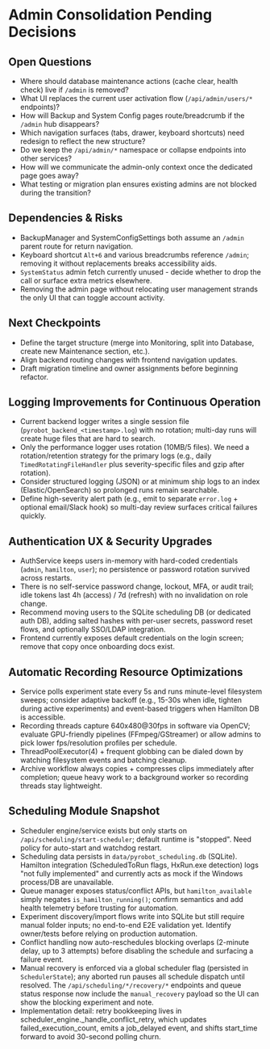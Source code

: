 # Admin Consolidation Pending Decisions

## Open Questions
- Where should database maintenance actions (cache clear, health check) live if `/admin` is removed?
- What UI replaces the current user activation flow (`/api/admin/users/*` endpoints)?
- How will Backup and System Config pages route/breadcrumb if the `/admin` hub disappears?
- Which navigation surfaces (tabs, drawer, keyboard shortcuts) need redesign to reflect the new structure?
- Do we keep the `/api/admin/*` namespace or collapse endpoints into other services?
- How will we communicate the admin-only context once the dedicated page goes away?
- What testing or migration plan ensures existing admins are not blocked during the transition?

## Dependencies & Risks
- BackupManager and SystemConfigSettings both assume an `/admin` parent route for return navigation.
- Keyboard shortcut `Alt+6` and various breadcrumbs reference `/admin`; removing it without replacements breaks accessibility aids.
- `SystemStatus` admin fetch currently unused - decide whether to drop the call or surface extra metrics elsewhere.
- Removing the admin page without relocating user management strands the only UI that can toggle account activity.

## Next Checkpoints
- Define the target structure (merge into Monitoring, split into Database, create new Maintenance section, etc.).
- Align backend routing changes with frontend navigation updates.
- Draft migration timeline and owner assignments before beginning refactor.
## Logging Improvements for Continuous Operation
- Current backend logger writes a single session file (`pyrobot_backend_<timestamp>.log`) with no rotation; multi-day runs will create huge files that are hard to search.
- Only the performance logger uses rotation (10MB/5 files). We need a rotation/retention strategy for the primary logs (e.g., daily `TimedRotatingFileHandler` plus severity-specific files and gzip after rotation).
- Consider structured logging (JSON) or at minimum ship logs to an index (Elastic/OpenSearch) so prolonged runs remain searchable.
- Define high-severity alert path (e.g., emit to separate `error.log` + optional email/Slack hook) so multi-day review surfaces critical failures quickly.

## Authentication UX & Security Upgrades
- AuthService keeps users in-memory with hard-coded credentials (`admin`, `hamilton`, `user`); no persistence or password rotation survived across restarts.
- There is no self-service password change, lockout, MFA, or audit trail; idle tokens last 4h (access) / 7d (refresh) with no invalidation on role change.
- Recommend moving users to the SQLite scheduling DB (or dedicated auth DB), adding salted hashes with per-user secrets, password reset flows, and optionally SSO/LDAP integration.
- Frontend currently exposes default credentials on the login screen; remove that copy once onboarding docs exist.

## Automatic Recording Resource Optimizations
- Service polls experiment state every 5s and runs minute-level filesystem sweeps; consider adaptive backoff (e.g., 15-30s when idle, tighten during active experiments) and event-based triggers when Hamilton DB is accessible.
- Recording threads capture 640x480@30fps in software via OpenCV; evaluate GPU-friendly pipelines (FFmpeg/GStreamer) or allow admins to pick lower fps/resolution profiles per schedule.
- ThreadPoolExecutor(4) + frequent globbing can be dialed down by watching filesystem events and batching cleanup.
- Archive workflow always copies + compresses clips immediately after completion; queue heavy work to a background worker so recording threads stay lightweight.

## Scheduling Module Snapshot
- Scheduler engine/service exists but only starts on `/api/scheduling/start-scheduler`; default runtime is "stopped". Need policy for auto-start and watchdog restart.
- Scheduling data persists in `data/pyrobot_scheduling.db` (SQLite). Hamilton integration (ScheduledToRun flags, HxRun.exe detection) logs "not fully implemented" and currently acts as mock if the Windows process/DB are unavailable.
- Queue manager exposes status/conflict APIs, but `hamilton_available` simply negates `is_hamilton_running()`; confirm semantics and add health telemetry before trusting for automation.
- Experiment discovery/import flows write into SQLite but still require manual folder inputs; no end-to-end E2E validation yet. Identify owner/tests before relying on production automation.
- Conflict handling now auto-reschedules blocking overlaps (2-minute delay, up to 3 attempts) before disabling the schedule and surfacing a failure event.
- Manual recovery is enforced via a global scheduler flag (persisted in `SchedulerState`); any aborted run pauses all schedule dispatch until resolved. The `/api/scheduling/*/recovery/*` endpoints and queue status response now include the `manual_recovery` payload so the UI can show the blocking experiment and note.
- Implementation detail: retry bookkeeping lives in scheduler_engine._handle_conflict_retry, which updates failed_execution_count, emits a job_delayed event, and shifts start_time forward to avoid 30-second polling churn.
